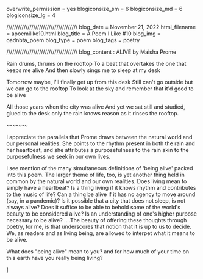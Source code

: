 overwrite_permission = yes
blogiconsize_sm = 6
blogiconsize_md = 6
blogiconsize_lg = 4

/////////////////////////////////////
blog_date = November 21, 2022
html_filename = apoemilike10.html
blog_title = A Poem I Like #10
blog_img = oadnbta_poem
blog_type = poem
blog_tags = poetry

/////////////////////////////////////
blog_content : 
ALIVE by Maisha Prome

Rain drums, thrums on the rooftop
To a beat that overtakes the one that keeps me alive
And then slowly sings me to sleep at my desk

Tomorrow maybe, I'll finally get up from this desk
Still can't go outside but we can go to the rooftop
To look at the sky and remember that it'd good to be alive

All those years when the city was alive
And yet we sat still and studied, glued to the desk
only the rain knows reason as it rinses the rooftop.

~-~-~-~

I appreciate the parallels that Prome draws between the natural world and our personal realities. She points to the rhythm present in both the rain and her heartbeat, and she attributes a purposefulness to the rain akin to the purposefulness we seek in our own lives.

I see mention of the many simultaneous definitions of 'being alive' packed into this poem. The larger theme of life, too, is yet another thing held in common by the natural world and our own realities. Does living mean to simply have a heartbeat? Is a thing living if it knows rhythm and contributes to the music of life? Can a thing be alive if it has no agency to move around (say, in a pandemic)? Is it possible that a city that does not sleep, is not always alive? Does it suffice to be able to behold some of the world's beauty to be considered alive? Is an understanding of one's higher purpose necessary to be alive? ....The beauty of offering these thoughts through poetry, for me, is that underscores that notion that it is up to us to decide. We, as readers and as living being, are allowed to interpet what it means to be alive.

What does "being alive" mean to you? and for how much of your time on this earth have you really being living?

]